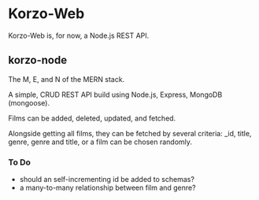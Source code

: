 # Korzo-Web

Korzo-Web is, for now, a Node.js REST API. 

## korzo-node

The M, E, and N of the MERN stack.

A simple, CRUD REST API build using Node.js, Express, MongoDB (mongoose).

Films can be added, deleted, updated, and fetched.

Alongside getting all films, they can be fetched by several criteria: _id, title, genre, genre and title, or a film can be chosen randomly.

### To Do

* should an self-incrementing id be added to schemas?
* a many-to-many relationship between film and genre?


